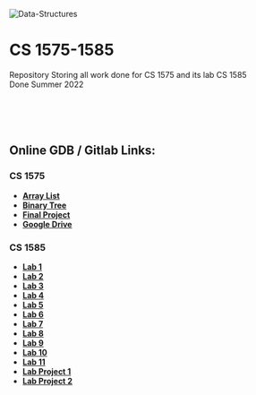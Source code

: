 ![Data-Structures](https://user-images.githubusercontent.com/91383782/211228952-56db1795-a84c-48e8-ae62-f18f95f4203b.png)

# CS 1575-1585
Repository Storing all work done for CS 1575 and its lab CS 1585\
Done Summer 2022\
<br/><br/>
<br/><br/>

## Online GDB / Gitlab Links:

### CS 1575
- __[Array List](https://onlinegdb.com/TMqg4wqmA)__
- __[Binary Tree](https://onlinegdb.com/okfahLdeG)__
- __[Final Project](https://onlinegdb.com/1OfFzK_4k)__
- __[Google Drive](https://drive.google.com/drive/u/0/folders/1QVUpVVX_FJjSK0TkuU1gFHK0qUpFoqgW)__


### CS 1585
- __[Lab 1](2022-SS-303-Lab01-ajc3xc-master)__
- __[Lab 2](https://onlinegdb.com/04rcuqnyW)__
- __[Lab 3](2022-SS-303-Lab03-ajc3xc-master)__
- __[Lab 4](2022-SS-303-Lab04-ajc3xc-master)__
- __[Lab 5](2022-SS-303-Lab05-ajc3xc-master)__
- __[Lab 6](2022-SS-303-Lab06-ajc3xc-master)__
- __[Lab 7](2022-SS-303-Lab07-ajc3xc-master)__
- __[Lab 8](2022-SS-303-Lab08-ajc3xc-master)__
- __[Lab 9](2022-SS-303-Lab09-ajc3xc-master)__
- __[Lab 10](2022-SS-303-Lab10-ajc3xc-master)__
- __[Lab 11](2022-SS-303-Lab11-ajc3xc-master)__
- __[Lab Project 1](2022-SS-303-Project1-ajc3xc-master)__
- __[Lab Project 2](2022-SS-303-Project2-ajc3xc-master)__
